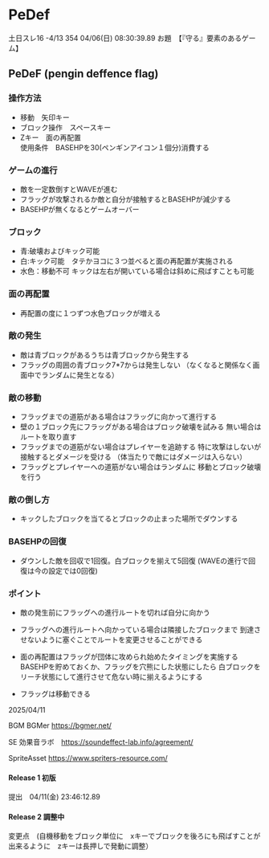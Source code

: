# PeDef
 
土日スレ16  -4/13
354 04/06(日) 08:30:39.89
お題　【『守る』要素のあるゲーム】



## PeDeF (pengin deffence flag)

### 操作方法　
- 移動　矢印キー
- ブロック操作　スペースキー
- Zキー　面の再配置    
 使用条件　BASEHPを30(ペンギンアイコン１個分)消費する

### ゲームの進行
- 敵を一定数倒すとWAVEが進む
- フラッグが攻撃されるか敵と自分が接触するとBASEHPが減少する
- BASEHPが無くなるとゲームオーバー

### ブロック
- 青:破壊およびキック可能
- 白:キック可能　タテかヨコに３つ並べると面の再配置が実施される
- 水色：移動不可
キックは左右が開いている場合は斜めに飛ばすことも可能


### 面の再配置　
- 再配置の度に１つずつ水色ブロックが増える

### 敵の発生
- 敵は青ブロックがあるうちは青ブロックから発生する
- フラッグの周囲の青ブロック7*7からは発生しない
（なくなると関係なく画面中でランダムに発生となる）


### 敵の移動
- フラッグまでの道筋がある場合はフラッグに向かって進行する
- 壁の１ブロック先にフラッグがある場合はブロック破壊を試みる
無い場合はルートを取り直す
- フラッグまでの道筋がない場合はプレイヤーを追跡する
特に攻撃はしないが接触するとダメージを受ける
（体当たりで敵にはダメージは入らない）
- フラッグとプレイヤーへの道筋がない場合はランダムに
移動とブロック破壊を行う


### 敵の倒し方
- キックしたブロックを当てるとブロックの止まった場所でダウンする

### BASEHPの回復
- ダウンした敵を回収で1回復。白ブロックを揃えて5回復
(WAVEの進行で回復は今の設定では0回復)

### ポイント
- 敵の発生前にフラッグへの進行ルートを切れば自分に向かう
- フラッグへの進行ルートへ向かっている場合は隣接したブロックまで
到達させないように塞ぐことでルートを変更させることができる

- 面の再配置はフラッグが団体に攻められ始めたタイミングを実施する
BASEHPを貯めておくか、フラッグを穴熊にした状態にしたら
白ブロックをリーチ状態にして進行させて危ない時に揃えるようにする

- フラッグは移動できる

2025/04/11

BGM
BGMer https://bgmer.net/

SE
効果音ラボ　https://soundeffect-lab.info/agreement/

SpriteAsset
https://www.spriters-resource.com/


#### Release 1 初版　
提出　04/11(金) 23:46:12.89

#### Release 2 調整中
変更点　(自機移動をブロック単位に　xキーでブロックを後ろにも飛ばすことが出来るように　zキーは長押しで発動に調整）


